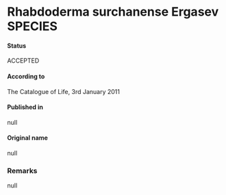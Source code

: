 # Rhabdoderma surchanense Ergasev SPECIES

#### Status
ACCEPTED

#### According to
The Catalogue of Life, 3rd January 2011

#### Published in
null

#### Original name
null

### Remarks
null